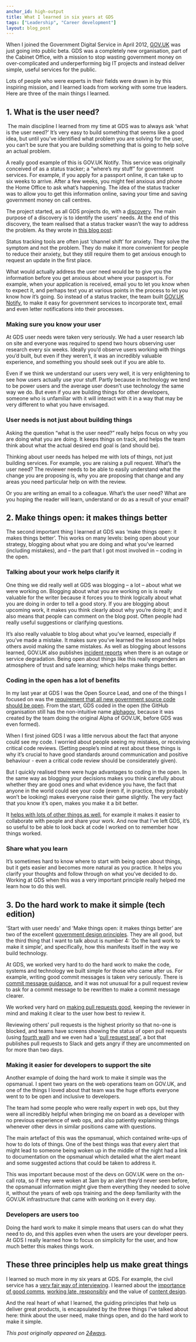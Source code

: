 ```yaml
---
anchor_id: high-output
title: What I learned in six years at GDS
tags: ["Leadership", "Career development"]
layout: blog_post
---
```

When I joined the Government Digital Service in April 2012, <a href="https://www.gov.uk/">GOV.UK</a> was just going into public beta. GDS was a completely new organisation, part of the Cabinet Office, with a mission to stop wasting government money on over-complicated and underperforming big IT projects and instead deliver simple, useful services for the public.

<p>Lots of people who were experts in their fields were drawn in by this inspiring mission, and I learned loads from working with some true leaders. Here are three of the main things I learned.</p>
<h2>1. What is the user need?</h2>
<p> The main discipline I learned from my time at GDS was to always ask ‘what is the user need?’ It’s very easy to build something that seems like a good idea, but until you’ve identified what problem you are solving for the user, you can’t be sure that you are building something that is going to help solve an actual problem.</p>
<p>A really good example of this is GOV.UK Notify. This service was originally conceived of as a status tracker; a “where’s my stuff” for government services. For example, if you apply for a passport online, it can take up to six weeks to arrive. After a few weeks, you might feel anxious and phone the Home Office to ask what’s happening. The idea of the status tracker was to allow you to get this information online, saving your time and saving government money on call centres.</p>
<p>The project started, as all GDS projects do, with a <a href="https://www.gov.uk/service-manual/agile-delivery/how-the-discovery-phase-works">discovery</a>. The main purpose of a discovery is to identify the users’ needs. At the end of this discovery, the team realised that a status tracker wasn’t the way to address the problem. As they wrote in <a href="https://gds.blog.gov.uk/2015/10/05/status-tracking-making-it-easy-to-keep-users-informed/">this blog post</a>: </p>
<div class="quote">
<p>Status tracking tools are often just ‘channel shift’ for anxiety. They solve the symptom and not the problem. They do make it more convenient for people to reduce their anxiety, but they still require them to get anxious enough to request an update in the first place.</p>
</div>
<p>What would actually address the user need would be to give you the information before you get anxious about where your passport is. For example, when your application is received, email you to let you know when to expect it, and perhaps text you at various points in the process to let you know how it’s going. So instead of a status tracker, the team built <a href="https://www.notifications.service.gov.uk/">GOV.UK Notify</a>, to make it easy for government services to incorporate text, email and even letter notifications into their processes.</p>
<h3>Making sure you know your user</h3>
<p>At GDS user needs were taken very seriously. We had a user research lab on site and everyone was required to spend two hours observing user research every six weeks. Ideally you’d observe users working with things you’d built, but even if they weren’t, it was an incredibly valuable experience, and something you should seek out if you are able to.</p>
<p>Even if we think we understand our users very well, it is very enlightening to see how users actually use your stuff. Partly because in technology we tend to be power users and the average user doesn’t use technology the same way we do. But even if you are building things for other developers, someone who is unfamiliar with it will interact with it in a way that may be very different to what you have envisaged.</p>
<h3>User needs is not just about building things</h3>
<p>Asking the question “what is the user need?” really helps focus on why you are doing what you are doing. It keeps things on track, and helps the team think about what the actual desired end goal is (and should be). </p>
<p>Thinking about user needs has helped me with lots of things, not just building services. For example, you are raising a pull request. What’s the user need? The reviewer needs to be able to easily understand what the change you are proposing is, why you are proposing that change and any areas you need particular help on with the review. </p>
<p>Or you are writing an email to a colleague. What’s the user need? What are you hoping the reader will learn, understand or do as a result of your email?</p>
<h2>2. Make things open: it makes things better</h2>
<p>The second important thing I learned at GDS was ‘make things open: it makes things better’. This works on many levels: being open about your strategy, blogging about what you are doing and what you’ve learned (including mistakes), and – the part that I got most involved in – coding in the open.</p>
<h3>Talking about your work helps clarify it</h3>
<p>One thing we did really well at GDS was blogging – a lot – about what we were working on. Blogging about what you are working on is is really valuable for the writer because it forces you to think logically about what you are doing in order to tell a good story. If you are blogging about upcoming work, it makes you think clearly about why you’re doing it; and it also means that people can comment on the blog post. Often people had really useful suggestions or clarifying questions.</p>
<p>It’s also really valuable to blog about what you’ve learned, especially if you’ve made a mistake. It makes sure you’ve learned the lesson and helps others avoid making the same mistakes. As well as blogging about lessons learned, GOV.UK also publishes <a href="https://insidegovuk.blog.gov.uk/category/incident-reports/">incident reports</a> when there is an outage or service degradation. Being open about things like this really engenders an atmosphere of trust and safe learning; which helps make things better.</p>
<h3>Coding in the open has a lot of benefits</h3>
<p>In my last year at GDS I was the Open Source Lead, and one of the things I focused on was the <a href="https://www.gov.uk/service-manual/service-standard/make-all-new-source-code-open">requirement that all new government source code should be open</a>. From the start, GDS coded in the open (the GitHub organisation still has the non-intuitive name <a href="https://github.com/alphagov/">alphagov</a>, because it was created by the team doing the original Alpha of GOV.UK, before GDS was even formed).</p>
<p>When I first joined GDS I was a little nervous about the fact that anyone could see my code. I worried about people seeing my mistakes, or receiving critical code reviews. (Setting people’s mind at rest about these things is why it’s crucial to have good standards around communication and positive behaviour - even a critical code review should be considerately given). </p>
<p>But I quickly realised there were huge advantages to coding in the open. In the same way as blogging your decisions makes you think carefully about whether they are good ones and what evidence you have, the fact that anyone in the world could see your code (even if, in practice, they probably won’t be looking) makes everyone raise their game slightly. The very fact that you know it’s open, makes you make it a bit better.</p>
<p>It <a href="https://gds.blog.gov.uk/2017/09/04/the-benefits-of-coding-in-the-open/">helps with lots of other things as well</a>, for example it makes it easier to collaborate with people and share your work. And now that I’ve left GDS, it’s so useful to be able to look back at code I worked on to remember how things worked.</p>
<h3>Share what you learn</h3>
<p>It’s sometimes hard to know where to start with being open about things, but it gets easier and becomes more natural as you practice. It helps you clarify your thoughts and follow through on what you’ve decided to do. Working at GDS when this was a very important principle really helped me learn how to do this well.</p>
<h2>3. Do the hard work to make it simple (tech edition)</h2>
<p>‘Start with user needs’ and ‘Make things open: it makes things better’ are two of the excellent <a href="https://www.gov.uk/guidance/government-design-principles">government design principles</a>. They are all good, but the third thing that I want to talk about is number 4: ‘Do the hard work to make it simple’, and specifically, how this manifests itself in the way we build technology.</p>
<p>At GDS, we worked very hard to do the hard work to make the code, systems and technology we built simple for those who came after us. For example, writing good commit messages is taken very seriously. There is <a href="https://github.com/alphagov/styleguides/blob/master/git.md">commit message guidance</a>, and it was not unusual for a pull request review to ask for a commit message to be rewritten to make a commit message clearer.</p>
<p>We worked very hard on <a href="https://www.annashipman.co.uk/jfdi/good-pull-requests.html">making pull requests good</a>, keeping the reviewer in mind and making it clear to the user how best to review it.</p>
<p>Reviewing others’ pull requests is the highest priority so that no-one is blocked, and teams have screens showing the status of open pull requests (using <a href="https://github.com/alphagov/fourth-wall">fourth wall</a>) and we even had a ‘<a href="https://gdstechnology.blog.gov.uk/2015/09/24/reminding-developers-about-code-reviews/">pull request seal</a>’, a bot that publishes pull requests to Slack and gets angry if they are uncommented on for more than two days.</p>
<h3>Making it easier for developers to support the site</h3>
<p>Another example of doing the hard work to make it simple was the opsmanual. I spent two years on the web operations team on GOV.UK, and one of the things I loved about that team was the huge efforts everyone went to to be open and inclusive to developers.</p>
<p>The team had some people who were really expert in web ops, but they were all incredibly helpful when bringing me on board as a developer with no previous experience of web ops, and also patiently explaining things whenever other devs in similar positions came with questions. </p>
<p>The main artefact of this was the opsmanual, which contained write-ups of how to do lots of things. One of the best things was that every alert that might lead to someone being woken up in the middle of the night had a link to documentation on the opsmanual which detailed what the alert meant and some suggested actions that could be taken to address it.</p>
<p>This was important because most of the devs on GOV.UK were on the on-call rota, so if they were woken at 3am by an alert they’d never seen before, the opsmanual information might give them everything they needed to solve it, without the years of web ops training and the deep familiarity with the GOV.UK infrastructure that came with working on it every day.</p>
<h3>Developers are users too</h3>
<p>Doing the hard work to make it simple means that users can do what they need to do, and this applies even when the users are your developer peers. At GDS I really learned how to focus on simplicity for the user, and how much better this makes things work.</p>
<h2>These three principles help us make great things</h2>
<p>I learned so much more in my six years at GDS. For example, the civil service has a <a href="https://www.annashipman.co.uk/jfdi/interviewing-fairly.html">very fair way of interviewing</a>. I learned about the <a href="https://russelldavies.typepad.com/planning/2015/06/doing-the-hard-work-to-make-it-clear.html">importance of good comms</a>, <a href="https://dan.carley.co/blog/2014/05/21/working-late-responsibly/">working late, responsibly</a> and the value of <a href="https://contentdesign.london/book/">content design</a>.</p>
<p>And the real heart of what I learned, the guiding principles that help us deliver great products, is encapsulated by the three things I’ve talked about here: think about the user need, make things open, and do the hard work to make it simple.</p>
<p><em>This post originally appeared on <a href="https://24ways.org/2018/what-i-learned-in-six-years-at-gds/">24ways</a></em>.</p>
